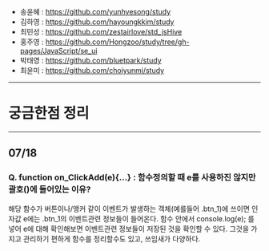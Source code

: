 * 송윤혜 : https://github.com/yunhyesong/study
* 김하영 : https://github.com/hayoungkkim/study
* 최민성 : https://github.com/zestairlove/std_jsHive
* 홍주영 : https://github.com/Hongzoo/study/tree/gh-pages/JavaScript/se_ui
* 박태영 : https://github.com/bluetpark/study
* 최윤미 : https://github.com/choiyunmi/study

---

# 궁금한점 정리

---

## 07/18
### Q. function on_ClickAdd(e){...} : 함수정의할 때 e를 사용하진 않지만 괄호()에 들어있는 이유?
해당 함수가 버튼이나/앵커 같이 이벤트가 발생하는 객체(예를들어 .btn_1)에 쓰이면 인자값 e에는 .btn_1의 이벤트관련 정보들이 들어온다.
함수 안에서 console.log(e); 를 넣어 e에 대해 확인해보면 이벤트관련 정보들이 저장된 것을 확인할 수 있다.
그것을 가지고 관리하기 편하게 함수를 정리할수도 있고, 쓰임새가 다양하다.
